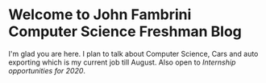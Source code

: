 # Welcome to John Fambrini Computer Science Freshman Blog

I'm glad you are here. I plan to talk about Computer Science, Cars and auto exporting which is my current job till August. Also open to *Internship opportunities for 2020*.
